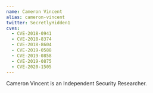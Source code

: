 ```yaml
---
name: Cameron Vincent
alias: cameron-vincent
twitter: SecretlyHidden1
cves:
  - CVE-2018-0941
  - CVE-2018-8374
  - CVE-2018-8604
  - CVE-2019-0588
  - CVE-2019-0858
  - CVE-2019-0875
  - CVE-2020-1505
---
```

Cameron Vincent is an Independent Security Researcher.
